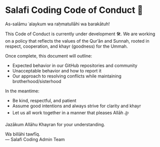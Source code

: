 # Salafi Coding Code of Conduct 🚧

As-salāmu ʿalaykum wa raḥmatullāhi wa barakātuh!

This Code of Conduct is currently under development 🛠️. We are working on a policy that reflects the values of the Qur’ān and Sunnah, rooted in respect, cooperation, and khayr (goodness) for the Ummah.

Once complete, this document will outline:

- Expected behavior in our GitHub repositories and community
- Unacceptable behavior and how to report it
- Our approach to resolving conflicts while maintaining brotherhood/sisterhood

In the meantime:

- Be kind, respectful, and patient
- Assume good intentions and always strive for clarity and khayr
- Let us all work together in a manner that pleases Allāh ﷻ

Jazākum Allāhu Khayran for your understanding.

Wa billāhi tawfīq.  
— Salafi Coding Admin Team
